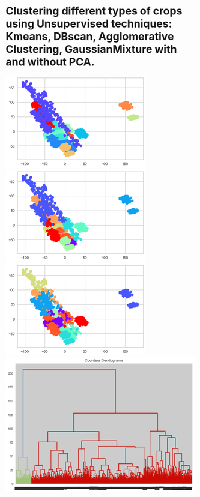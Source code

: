 # Clustering different types of crops using Unsupervised techniques: Kmeans, DBscan, Agglomerative Clustering, GaussianMixture with and without PCA.

![Alt text](ScreenShots/output.png?raw=true)
![Alt text](ScreenShots/output1.png?raw=true)
![Alt text](ScreenShots/output2.png?raw=true)
![Alt text](ScreenShots/output3.png?raw=true)